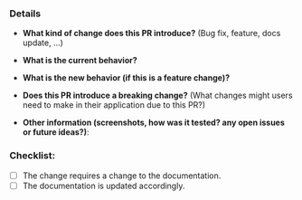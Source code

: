 ### Details

* **What kind of change does this PR introduce?** (Bug fix, feature, docs update, ...)

* **What is the current behavior?**


* **What is the new behavior (if this is a feature change)?**



* **Does this PR introduce a breaking change?** (What changes might users need to make in their application due to this PR?)



* **Other information (screenshots, how was it tested? any open issues or future ideas?)**:



### Checklist:
- [ ] The change requires a change to the documentation.
- [ ] The documentation is updated accordingly.
